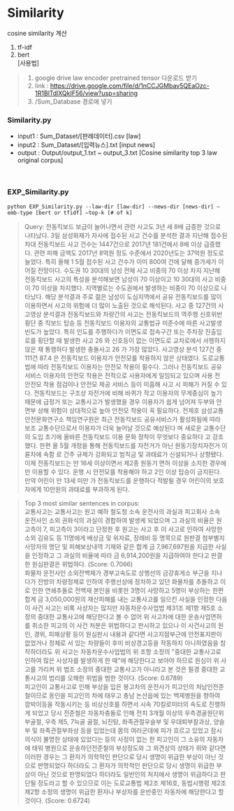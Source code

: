 # Similarity
cosine similarity 계산

1. tf-idf
2. bert    
  [사용법]   
  > 1. google drive law encoder pretrained tensor 다운로드 받기   
  > 2. link : https://drive.google.com/file/d/1nCCJGMbav5QEaOzc-1R1BlTdlXQkIF56/view?usp=sharing
  > 3. /Sum_Database 경로에 넣기   

### Similarity.py
* input1 : Sum_Dataset/[판례데이터].csv [law]
* input2 : Sum_Dataset/[입력뉴스].txt [input news]
* output : Output/output_1.txt ~ output_3.txt [Cosine similarity top 3 law original corpus]

</br>

### EXP_Similarity.py   

```
python EXP_Similarity.py --law-dir [law-dir] --news-dir [news-dir] —emb-type [bert or tfidf] —top-k [# of k]
```

 > Query: 전동킥보드 보급이 늘어나면서 관련 사고도 3년 새 8배 급증한 것으로 나타났다. 3일 삼성화재가 자사에 접수된 사고 건수를 분석한 결과 지난해 접수된 차대 전동킥보드 사고 건수는 1447건으로 2017년 181건에서 8배 이상 급증했다. 관련 피해 금액도 2017년 8억원 정도 수준에서 2020년도는 37억원 정도로 늘었다. 특히 올해 1 5월 접수된 사고 건수가 이미 800여 건에 달해 증가세가 이어질 전망이다. 수도권 10 30대의 남성 전체 사고 비중의 70 이상 차지 지난해 전동킥보드 사고의 특성을 분석해보면 남성이 70 이상이고 10 30대의 사고 비중이 70 이상을 차지했다. 지역별로는 수도권에서 발생하는 비중이 70 이상으로 나타났다. 해당 분석결과 주로 젊은 남성이 도심지역에서 공유 전동킥보드를 많이 이용하면서 사고의 위험에 더 많이 노출된 것으로 해석된다. 사고 중 127건의 사고영상 분석결과 전동킥보드와 차량간의 사고는 전동킥보드의 역주행 신호위반 횡단 중 킥보드 탑승 등 전동킥보드 이용자의 교통법규 미준수에 따른 사고발생 빈도가 높았다. 특히 인도를 주행하다가 이면도로 접속구간 또는 주차장 진출입로를 횡단할 때 발생한 사고 26 와 신호등이 없는 이면도로 교차로에서 서행하지 않은 채 통행하다 발생한 충돌사고 26 가 가장 많았다. 사고영상 분석 127건 중 111건 87.4 은 전동킥보드 이용자가 안전모를 착용하지 않은 상태였다. 도로교통법에 따라 전동킥보드 이용자는 안전모 착용이 필수다. 그러나 전동킥보드 공유서비스 이용자의 안전모 착용은 전적으로 사용자에게 일임되고 있으며 사용 전 안전모 착용 점검이나 안전모 제공 서비스 등이 미흡해 사고 시 피해가 커질 수 있다. 전동킥보드는 구조상 자전거에 비해 바퀴가 작고 이용자의 무게중심이 높기 때문에 급정거 또는 교통사고가 발생했을 경우 이용자가 쉽게 넘어져 두부와 안면부 상해 위험이 상대적으로 높아 안전모 착용이 꼭 필요하다. 전제호 삼성교통안전문화연구소 책임연구원은 최근 전동킥보드 공유서비스가 활성화됨에 따라 보조 교통수단으로서 이용자가 더욱 늘어날 것으로 예상된다 며 새로운 교통수단의 도입 초기에 올바른 전동킥보드 이용 문화 정착이 무엇보다 중요하다 고 강조했다. 한편 올 5월 개정을 통해 전동킥보드를 자전거가 아닌 원동기장치자전거 이륜차에 속함 로 간주 규제가 강화되고 범칙금 및 과태료가 신설되거나 상향됐다. 이제 전동킥보드는 만 16세 이상이면서 제2종 원동기 면허 이상을 소지한 경우에만 이용할 수 있다. 운행 시 안전모를 착용해야 하고 2인 이상 탑승이 금지된다. 만약 어린이 만 13세 미만 가 전동킥보드를 운행하다 적발될 경우 어린이의 보호자에게 10만원의 과태료를 부과하게 된다.

> Top 3 most similar sentences in corpus:   
> 교통사고는 교통사고는 원고 예하 철도청 소속 운전사의 과실과 피고회사 소속 운전사인 소외 권화식의 과실이 경합하여 발생케 되었으며 그 과실의 비율은 원고측이 7, 피고측이 3이라고 단정한 후 원고는 사고 후 이 사고로 인하여 사망한 소외 김유도 등 11명에게 배상금 및 위자료, 장례비 등 명목으로 원판결 첨부별지 사망자의 명단 및 피해보상내역 기재와 같은 합계 금 7,967,697원을 지급한 사실을 인정하고 그 과실의 비율에 따라 금 6,914,200원을 지급하여야 한다고 판결한 원심판결은 위법하다. (Score: 0.7066)   
> 화물차 운전사인 소외전백재가 경부고속도로 상행선의 금강휴게소 부근을 지나다가 전방의 차량정체로 인하여 주행선상에 정차하고 있던 화물차를 추돌하고 이로 인한 연쇄추돌로 전백재 본인을 비롯한 3명이 사망하고 5명이 부상하는 한편 합계 금 3,050,000원의 재산피해를 내는 교통사고를 일으킨 사실을 인정한 다음 이 사건 사고는 비록 사상자는 많지만 자동차운수사업법 제31조 제1항 제5호 소정의 중대한 교통사고에 해당한다고 볼 수 없어 위 사고차에 대한 운송사업면허를 취소한 피고의 이 사건 처분은 위법하다고 판시하고 있으나 이 사건사고의 원인, 경위, 피해상황 등이 원심판시 내용과 같다면 사고지점부근에 안전표지판이 없었거나 정체로 서 있는 차량들이 후미 비상경고등을 작동하지 아니하였음을 참작하더라도 위 사고는 자동차운수사업법의 위 조항 소정의 "중대한 교통사고로 인하여 많은 사상자를 발생하게 한 때"에 해당한다고 보아야 하므로 원심이 위 사고를 가리켜 위 법조 소정의 중대한 교통사고가 아니라고 본 것은 필경 중대한 교통사고의 법리를 오해한 위법을 범한 것이다. (Score: 0.6789)   
> 피고인이 교통사고로 인해 부상을 입은 봉고차의 운전사가 피고인의 처남인전준철이므로 동인을 피고인의 차에 태우고 충남 논산읍에 있는 백제병원을 향하여 깜박이등을 작동시키는 등 비상신호를 하면서 시속 70킬로미터의 속도로 진행하게 되었고 당시 전준철은 자동차충돌로 인해 전치 3개월 이상의 우측경골원단위부골절, 우측 제5, 7늑골 골절, 뇌진탕, 좌족관절우슬부 및 우대퇴부찰과상, 양슬부 및 좌족관절부좌상 등을 입었는데 몸의 여러군데에 피가 흐르고 있었고 잠시 의식이 불명한 상태에 있었다는 등의 사정이 없는 한 피고인이 그 소유의 자동차에 태워 병원으로 운송하던전준철의 부상정도와 그 외견상의 상태가 위와 같다면 이러한 경우는 그 환자가 의학적인 판단으로 당시 생명이 위급한 부상이 아닌 것으로 판명되었다 하더라도 그 환자가 의학적인 판단으로 당시 생명이 위급한 부상이 아닌 것으로 판명되었다 하더라도 일반인의 처지에서 생명이 위급하다고 판단될 정도라고 할 수 있으므로 이는 도로교통법 제2조 제16호, 동법시행령 제2조 제2항 소정의 생명이 위급한 환자나 부상자를 운반중인 자동차에 해당한다고 할 것이다. (Score: 0.6724)   
